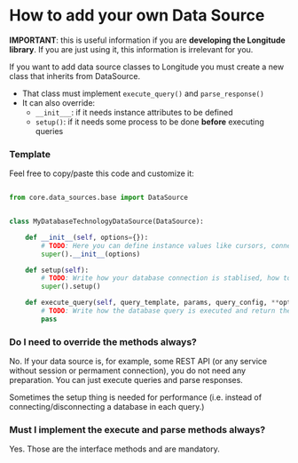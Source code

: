 # How to add your own Data Source

**IMPORTANT**: this is useful information if you are **developing the Longitude library**. If you are just using it, this information is irrelevant for you.

If you want to add data source classes to Longitude you must create a new class that inherits from DataSource.

* That class must implement ```execute_query()``` and ```parse_response()```
* It can also override:
  * ```__init___```: if it needs instance attributes to be defined
  * ```setup()```: if it needs some process to be done **before** executing queries

### Template

Feel free to copy/paste this code and customize it:

```python

from core.data_sources.base import DataSource


class MyDatabaseTechnologyDataSource(DataSource):

    def __init__(self, options={}):
        # TODO: Here you can define instance values like cursors, connections, etc...
        super().__init__(options)

    def setup(self):
        # TODO: Write how your database connection is stablised, how to log...
        super().setup()

    def execute_query(self, query_template, params, query_config, **opts):
        # TODO: Write how the database query is executed and return the LongitudeQueryResponse object or None
        pass

```

### Do I need to override the methods always?

No. If your data source is, for example, some REST API (or any service without session or permament connection), you do not need any preparation. You can just execute queries and parse responses.

Sometimes the setup thing is needed for performance (i.e. instead of connecting/disconnecting a database in each query.)

### Must I implement the execute and parse methods always?

Yes. Those are the interface methods and are mandatory.